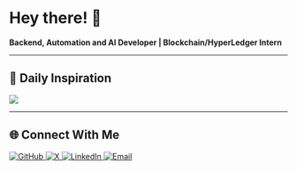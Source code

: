 # Hey there! 👋

**Backend, Automation and AI Developer | Blockchain/HyperLedger Intern**

---



## 💭 Daily Inspiration
![](https://quotes-github-readme.vercel.app/api?type=horizontal&theme=dark)

---

## 🌐 Connect With Me

<p align="left">
  <a href="https://github.com/a3ro-dev" target="_blank">
    <img src="https://img.shields.io/badge/GitHub-181717?style=for-the-badge&logo=github&logoColor=white" alt="GitHub"/>
  </a>
  <a href="https://x.com/a3rodev" target="_blank">
    <img src="https://img.shields.io/badge/X-000000?style=for-the-badge&logo=x&logoColor=white" alt="X"/>
  </a>
  <a href="https://www.linkedin.com/in/akshat-singh-kushwaha/" target="_blank">
    <img src="https://img.shields.io/badge/LinkedIn-0A66C2?style=for-the-badge&logo=linkedin&logoColor=white" alt="LinkedIn"/>
  </a>
  <a href="mailto:akshatsingh14372@outlook.com">
    <img src="https://img.shields.io/badge/Email-D14836?style=for-the-badge&logo=gmail&logoColor=white" alt="Email"/>
  </a>
</p>
